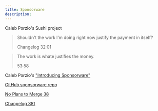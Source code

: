 ```yaml
---
title: Sponsorware
description:
---
```


Caleb Porzio's Sushi project

> Shouldn't the work I'm doing right now justify the payment in itself?
>
> Changelog 32:01

> The work is whate justifies the money.
>
> 53:58

Caleb Porzio's ["Introducing Sponsorware"](https://calebporzio.com/sponsorware)

[GitHub sponsorware repo](https://github.com/sponsorware/docs)

[No Plans to Merge 38](https://noplanstomerge.simplecast.com/episodes/funding-opensource-software-aka-sponsorware)

[Changelog 381](https://changelog.com/podcast/381)
